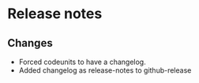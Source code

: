 # Release notes

## Changes

- Forced codeunits to have a changelog.
- Added changelog as release-notes to github-release
